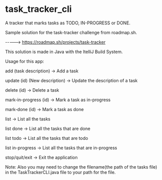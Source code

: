 # task_tracker_cli
A tracker that marks tasks as TODO, IN-PROGRESS or DONE.

Sample solution for the task-tracker challenge from roadmap.sh.

----->    https://roadmap.sh/projects/task-tracker

This solution is made in Java with the ItelliJ Build System.

Usage for this app:

  add (task description)            -> Add a task
  
  update (id) (New description)     -> Update the description of a task
  
  delete (id)                       -> Delete a task
  
  mark-in-progress (id)             -> Mark a task as in-progress
  
  mark-done (id)                    -> Mark a task as done
  
  list                              -> List all the tasks
  
  list done                         -> List all the tasks that are done
  
  list todo                         -> List all the tasks that are todo
  
  list in-progress                  -> List all the tasks that are in-progress
  
  stop/quit/exit                    -> Exit the application


Note:
Also you may need to change the filename(the path of the tasks file) in the TaskTrackerCLI.java file to your path for the file.
